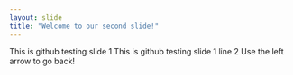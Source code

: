 ```yaml
---
layout: slide
title: "Welcome to our second slide!"
---
```

This is github testing slide 1
This is github testing slide 1 line 2
Use the left arrow to go back!